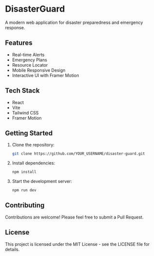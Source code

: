 # DisasterGuard

A modern web application for disaster preparedness and emergency response.

## Features

- Real-time Alerts
- Emergency Plans
- Resource Locator
- Mobile Responsive Design
- Interactive UI with Framer Motion

## Tech Stack

- React
- Vite
- Tailwind CSS
- Framer Motion

## Getting Started

1. Clone the repository:
   ```bash
   git clone https://github.com/YOUR_USERNAME/disaster-guard.git
   ```

2. Install dependencies:
   ```bash
   npm install
   ```

3. Start the development server:
   ```bash
   npm run dev
   ```

## Contributing

Contributions are welcome! Please feel free to submit a Pull Request.

## License

This project is licensed under the MIT License - see the LICENSE file for details.
